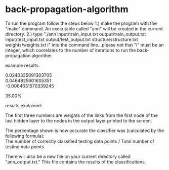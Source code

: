 # back-propagation-algorithm
To run the program follow the steps below
1.) make the program with the "make" command. An executable called "ann" will be created in the current directory.
2.) type "./ann input/train_input.txt output/train_output.txt input/test_input.txt output/test_output.txt structure/structure.txt weights/weights.txt i" into the command line...please not that "i" must be an integer, which coorelates to the number of iterations to run the back-propagation algorithm.

example results:  

0.0240335091303705  
0.0464925601605351  
-0.0064631570339245  
  
35.00%  
  
results explained:

The first three numbers are weights of the links from the first node of the last hidden layer to the nodes in the output layer printed to the screen.  
  
The percentage shown is how accurate the classifier was (calculated by the following formula):  
The number of correctly classified testing data points / Total number of testing data points  
  
There will also be a new file on your current directory called "ann_output.txt." This file contains the results of the classifications.

